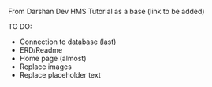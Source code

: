 From Darshan Dev HMS Tutorial as a base (link to be added)

TO DO:
- Connection to database (last)
- ERD/Readme
- Home page (almost)
- Replace images
- Replace placeholder text